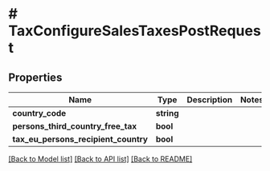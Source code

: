 # # TaxConfigureSalesTaxesPostRequest

## Properties

Name | Type | Description | Notes
------------ | ------------- | ------------- | -------------
**country_code** | **string** |  |
**persons_third_country_free_tax** | **bool** |  |
**tax_eu_persons_recipient_country** | **bool** |  |

[[Back to Model list]](../../README.md#models) [[Back to API list]](../../README.md#endpoints) [[Back to README]](../../README.md)
